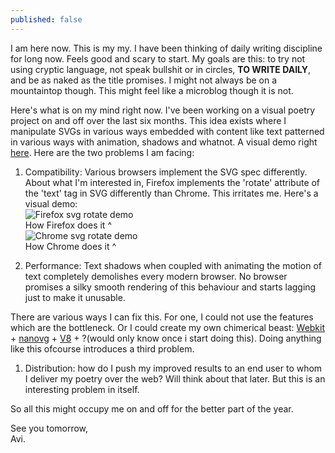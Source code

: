 ```yaml
---
published: false
---
```

I am here now. This is my my. I have been thinking of daily writing discipline for long now. Feels good and scary to start. My goals are this: to try not using cryptic language, not speak bullshit or in circles, **TO WRITE DAILY**, and be as naked as the title promises. I might not always be on a mountaintop though. This might feel like a microblog though it is not.

Here's what is on my mind right now. I've been working on a visual poetry project on and off over the last six months. This idea exists where I manipulate SVGs in various ways embedded with content like text patterned in various ways with animation, shadows and whatnot. A visual demo right [here](https://www.instagram.com/p/BiITms2H-16/). Here are the two problems I am facing:

1. Compatibility: Various browsers implement the SVG spec differently. About what I'm interested in, Firefox implements the 'rotate' attribute of the 'text' tag in SVG differently than Chrome. This irritates me. Here's a visual demo:   
![Firefox svg rotate demo]({{site.baseurl}}/images/howfirefoxdoesit.png)  
How Firefox does it ^  
![Chrome svg rotate demo]({{site.baseurl}}/images/howchromedoesit.png)  
How Chrome does it ^

2. Performance: Text shadows when coupled with animating the motion of text completely demolishes every modern browser. No browser promises a silky smooth rendering of this behaviour and starts lagging just to make it unusable. 

There are various ways I can fix this. For one, I could not use the features which are the bottleneck. Or I could create my own chimerical beast: [Webkit](https://webkit.org) + [nanovg](https://github.com/memononen/nanovg) + [V8](https://github.com/v8/v8) + ?(would only know once i start doing this). Doing anything like this ofcourse introduces a third problem.

1. Distribution: how do I push my improved results to an end user to whom I deliver my poetry over the web? Will think about that later. But this is an interesting problem in itself. 

So all this might occupy me on and off for the better part of the year. 

See you tomorrow,  
Avi.